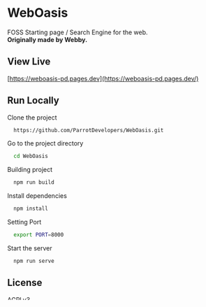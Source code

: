 
# WebOasis

FOSS Starting page / Search Engine for the web.  
**Originally made by Webby.**
## View Live
[https://weboasis-pd.pages.dev](https://weboasis-pd.pages.dev/)
## Run Locally

Clone the project

```bash
  https://github.com/ParrotDevelopers/WebOasis.git
```

Go to the project directory

```bash
  cd WebOasis
```

Building project

```bash
  npm run build
```

Install dependencies

```bash
  npm install
```

Setting Port
```bash
  export PORT=8000
```

Start the server

```bash
  npm run serve
```


## License

[AGPLv3](https://choosealicense.com/licenses/agpl-3.0/)


